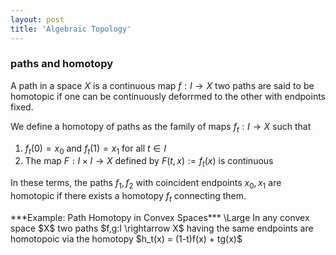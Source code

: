 ```yaml
---
layout: post
title: 'Algebraic Topology'
---
```


### paths and homotopy

A path in a space $X$ is a continuous map $f:I \rightarrow X$ two paths are said to be homotopic if one can be continuously deforrmed to the other with endpoints fixed.

We define a homotopy of paths as the family of maps $f_t:I \rightarrow X$ such that
1. $f_t(0) = x_0$ and $f_t(1) = x_1$ for all $t \in I$
2. The map $F: I \times I \rightarrow X$ defined by $F(t,x) := f_t(x)$ is continuous

In these terms, the paths $f_1, f_2$ with coincident endpoints $x_0,x_1$ are homotopic if there exists a homotopy $f_t$ connecting them.

<div class="example">
  ***Example: Path Homotopy in Convex Spaces***  
  \Large
  In any convex space $X$ two paths $f,g:I \rightarrow X$ having the same endpoints are homotopoic via the homotopy $h_t(x) = (1-t)f(x) + tg(x)$
</div>

